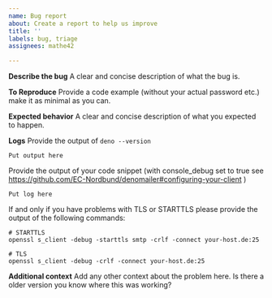 ```yaml
---
name: Bug report
about: Create a report to help us improve
title: ''
labels: bug, triage
assignees: mathe42

---
```


<!-- For security relevant bugs please contact us via mail! -->
**Describe the bug**
A clear and concise description of what the bug is.

**To Reproduce**
Provide a code example (without your actual password etc.) make it as minimal as you can.

**Expected behavior**
A clear and concise description of what you expected to happen.

**Logs**
Provide the output of `deno --version`
```
Put output here
```
Provide the output of your code snippet (with console_debug set to true see https://github.com/EC-Nordbund/denomailer#configuring-your-client )

```
Put log here
```

If and only if you have problems with TLS or STARTTLS please provide the output of the following commands:

```
# STARTTLS
openssl s_client -debug -starttls smtp -crlf -connect your-host.de:25

# TLS
openssl s_client -debug -crlf -connect your-host.de:25
```

**Additional context**
Add any other context about the problem here. Is there a older version you know where this was working?
